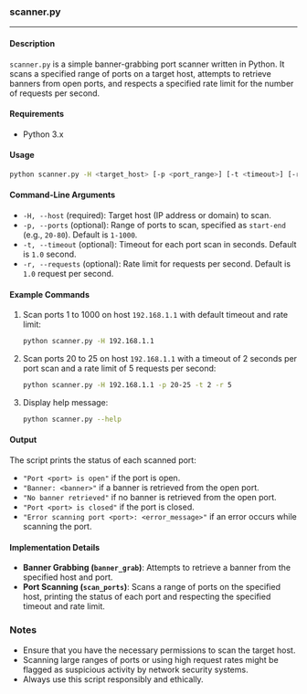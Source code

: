 ### scanner.py

---

#### Description
`scanner.py` is a simple banner-grabbing port scanner written in Python. It scans a specified range of ports on a target host, attempts to retrieve banners from open ports, and respects a specified rate limit for the number of requests per second.

#### Requirements
- Python 3.x

#### Usage
```bash
python scanner.py -H <target_host> [-p <port_range>] [-t <timeout>] [-r <requests_per_second>]
```

#### Command-Line Arguments
- `-H, --host` (required): Target host (IP address or domain) to scan.
- `-p, --ports` (optional): Range of ports to scan, specified as `start-end` (e.g., `20-80`). Default is `1-1000`.
- `-t, --timeout` (optional): Timeout for each port scan in seconds. Default is `1.0` second.
- `-r, --requests` (optional): Rate limit for requests per second. Default is `1.0` request per second.

#### Example Commands
1. Scan ports 1 to 1000 on host `192.168.1.1` with default timeout and rate limit:
   ```bash
   python scanner.py -H 192.168.1.1
   ```

2. Scan ports 20 to 25 on host `192.168.1.1` with a timeout of 2 seconds per port scan and a rate limit of 5 requests per second:
   ```bash
   python scanner.py -H 192.168.1.1 -p 20-25 -t 2 -r 5
   ```

3. Display help message:
   ```bash
   python scanner.py --help
   ```

#### Output
The script prints the status of each scanned port:
- `"Port <port> is open"` if the port is open.
- `"Banner: <banner>"` if a banner is retrieved from the open port.
- `"No banner retrieved"` if no banner is retrieved from the open port.
- `"Port <port> is closed"` if the port is closed.
- `"Error scanning port <port>: <error_message>"` if an error occurs while scanning the port.

#### Implementation Details
- **Banner Grabbing (`banner_grab`)**: Attempts to retrieve a banner from the specified host and port.
- **Port Scanning (`scan_ports`)**: Scans a range of ports on the specified host, printing the status of each port and respecting the specified timeout and rate limit.

### Notes
- Ensure that you have the necessary permissions to scan the target host.
- Scanning large ranges of ports or using high request rates might be flagged as suspicious activity by network security systems.
- Always use this script responsibly and ethically.
